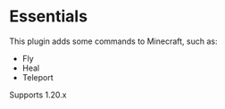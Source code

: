 # Essentials
This plugin adds some commands to Minecraft, such as:
  - Fly
  - Heal
  - Teleport

Supports 1.20.x
